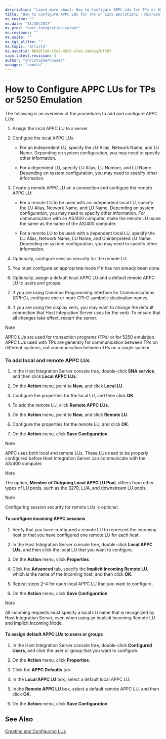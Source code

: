```yaml
---
description: "Learn more about: How to Configure APPC LUs for TPs or 5250 Emulation"
title: "How to Configure APPC LUs for TPs or 5250 Emulation2 | Microsoft Docs"
ms.custom: ""
ms.date: "11/30/2017"
ms.prod: "host-integration-server"
ms.reviewer: ""
ms.suite: ""
ms.tgt_pltfrm: ""
ms.topic: "article"
ms.assetid: 0b99f7e8-15e3-4629-a7ab-2a6aba28f397
caps.latest.revision: 3
author: "christopherhouser"
manager: "anneta"
---
```

# How to Configure APPC LUs for TPs or 5250 Emulation
The following is an overview of the procedures to add and configure APPC LUs:  
  
1.  Assign the local APPC LU to a server.  
  
2.  Configure the local APPC LUs:  
  
    -   For an independent LU, specify the LU Alias, Network Name, and LU Name. Depending on system configuration, you may need to specify other information.  
  
    -   For a dependent LU, specify LU Alias, LU Number, and LU Name. Depending on system configuration, you may need to specify other information.  
  
3.  Create a remote APPC LU on a connection and configure the remote APPC LU:  
  
    -   For a remote LU to be used with an independent local LU, specify the LU Alias, Network Name, and LU Name. Depending on system configuration, you may need to specify other information. For communication with an AS/400 computer, make the remote LU name the same as the name of the AS/400 computer.  
  
    -   For a remote LU to be used with a dependent local LU, specify the LU Alias, Network Name, LU Name, and Uninterpreted LU Name. Depending on system configuration, you may need to specify other information.  
  
4.  Optionally, configure session security for the remote LU.  
  
5.  You must configure an appropriate mode if it has not already been done.  
  
6.  Optionally, assign a default local APPC LU and a default remote APPC LU to users and groups.  
  
7.  If you are using Common Programming Interface for Communications (CPI-C), configure one or more CPI-C symbolic destination names.  
  
8.  If you are using the display verb, you may want to change the default connection that Host Integration Server uses for the verb. To ensure that all changes take effect, restart the server.  
  
> [!NOTE]
>  APPC LUs are used for transaction programs (TPs) or for 5250 emulation. APPC LUs used with TPs are generally for communication between TPs on different systems, not communication between TPs on a single system.  
  
### To add local and remote APPC LUs  
  
1.  In the Host Integration Server console tree, double-click **SNA service**, and then click **Local APPC LUs**.  
  
2.  On the **Action** menu, point to **New**, and click **Local LU**.  
  
3.  Configure the properties for the local LU, and then click **OK**.  
  
4.  To add the remote LU, click **Remote APPC LUs**.  
  
5.  On the **Action** menu, point to **New**, and click **Remote LU**.  
  
6.  Configure the properties for the remote LU, and click **OK**.  
  
7.  On the **Action** menu, click **Save Configuration**.  
  
> [!NOTE]
>  APPC uses both local and remote LUs. These LUs need to be properly configured before Host Integration Server can communicate with the AS/400 computer.  
  
> [!NOTE]
>  The option, **Member of Outgoing Local APPC LU Pool**, differs from other types of LU pools, such as the 3270, LUA, and downstream LU pools.  
  
> [!NOTE]
>  Configuring session security for remote LUs is optional.  
  
#### To configure incoming APPC sessions  
  
1.  Verify that you have configured a remote LU to represent the incoming host or that you have configured one remote LU for each host.  
  
2.  In the Host Integration Server console tree, double-click **Local APPC LUs**, and then click the local LU that you want to configure.  
  
3.  On the **Action** menu, click **Properties**.  
  
4.  Click the **Advanced** tab, specify the **Implicit Incoming Remote LU**, which is the name of the incoming host, and then click **OK**.  
  
5.  Repeat steps 2–4 for each local APPC LU that you want to configure.  
  
6.  On the **Action** menu, click **Save Configuration**.  
  
> [!NOTE]
>  All incoming requests must specify a local LU name that is recognized by Host Integration Server, even when using an Implicit Incoming Remote LU and Implicit Incoming Mode.  
  
#### To assign default APPC LUs to users or groups  
  
1.  In the Host Integration Server console tree, double-click **Configured Users**, and click the user or group that you want to configure.  
  
2.  On the **Action** menu, click **Properties**.  
  
3.  Click the **APPC Defaults** tab.  
  
4.  In the **Local APPC LU** box, select a default local APPC LU.  
  
5.  In the **Remote APPC LU** box, select a default remote APPC LU, and then click **OK**.  
  
6.  On the **Action** menu, click **Save Configuration**.  
  
## See Also  
 [Creating and Configuring LUs](../core/creating-and-configuring-lus1.md)
